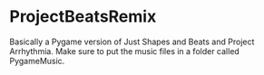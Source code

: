 # ProjectBeatsRemix
Basically a Pygame version of Just Shapes and Beats and Project Arrhythmia.
Make sure to put the music files in a folder called PygameMusic.
